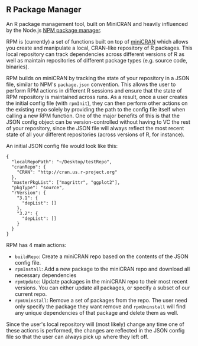 ## R Package Manager

An R package management tool, built on MiniCRAN and heavily influenced by the Node.js [NPM package manager](https://github.com/npm/npm).

RPM is (currently) a set of functions built on top of [miniCRAN](https://github.com/RevolutionAnalytics/miniCRAN) which allows you create and manipulate a local, CRAN-like repository of R packages. This local repository can track dependencies across different versions of R as well as maintain repositories of different package types (e.g. source code, binaries).

RPM builds on miniCRAN by tracking the state of your repository in a JSON file, similar to NPM's `package.json` convention. This allows the user to perform RPM actions in different R sessions and ensure that the state of RPM repository is maintained across runs. As a result, once a user creates the initial config file (with `rpmInit`), they can then perform other actions on the existing repo solely by providing the path to the config file itself when calling a new RPM function. One of the major benefits of this is that the JSON config object can be version-controlled without having to VC the rest of your repository, since the JSON file will always reflect the most recent state of all your different repositories (across versions of R, for instance).

An initial JSON config file would look like this:
```
{
  "localRepoPath": "~/Desktop/testRepo",
  "cranRepo": {
    "CRAN": "http://cran.us.r-project.org"
  },
  "masterPkgList": ["magrittr", "ggplot2"],
  "pkgType": "source",
  "rVersion": {
    "3.1": {
      "depList": []
    },
    "3.2": {
      "depList": []
    }
  }
}
```

RPM has 4 main actions:

  - `buildRepo`: Create a miniCRAN repo based on the contents of the JSON config file.
  - `rpmInstall`: Add a new package to the miniCRAN repo and download all necessary dependencies
  - `rpmUpdate`: Update packages in the miniCRAN repo to their most recent versions. You can either update all packages, or specify a subset of our current repo.
  - `rpmUninstall`: Remove a set of packages from the repo. The user need only specify the package they want remove and `rpmUninstall` will find any unique dependencies of that package and delete them as well.

Since the user's local repository will (most likely) change any time one of these actions is performed, the changes are reflected in the JSON config file so that the user can always pick up where they left off.
